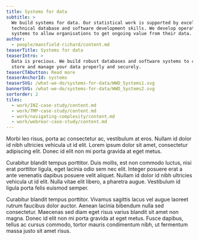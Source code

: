 ```yaml
---
title: Systems for data
subtitle: >
  We build systems for data. Our statistical work is supported by excellent
  technical database and software development skills. We develop operational
  systems to allow organisations to get ongoing value from their data.
author:
  - people/mansfield-richard/content.md
teaserTitle: Systems for data
teaserIntro: >
  Data is precious. We build robust databases and software systems to collect,
  store and manage your data properly and securely.
teaserCTAbutton: Read more
teaserAnchorId: systems
teaserSVG: /what-we-do/systems-for-data/WWD_Systems1.svg
bannerSVG: /what-we-do/systems-for-data/WWD_Systems2.svg
sortorder: 2
tiles:
  - work/INZ-case-study/content.md
  - work/TMP-case-study/content.md
  - work/navigating-complexity/content.md
  - work/webrear-case-study/content.md
---
```


Morbi leo risus, porta ac consectetur ac, vestibulum at eros. Nullam id dolor id nibh ultricies vehicula ut id elit. Lorem ipsum dolor sit amet, consectetur adipiscing elit. Donec id elit non mi porta gravida at eget metus.

Curabitur blandit tempus porttitor. Duis mollis, est non commodo luctus, nisi erat porttitor ligula, eget lacinia odio sem nec elit. Integer posuere erat a ante venenatis dapibus posuere velit aliquet. Nullam id dolor id nibh ultricies vehicula ut id elit. Nulla vitae elit libero, a pharetra augue. Vestibulum id ligula porta felis euismod semper.

Curabitur blandit tempus porttitor. Vivamus sagittis lacus vel augue laoreet rutrum faucibus dolor auctor. Aenean lacinia bibendum nulla sed consectetur. Maecenas sed diam eget risus varius blandit sit amet non magna. Donec id elit non mi porta gravida at eget metus. Fusce dapibus, tellus ac cursus commodo, tortor mauris condimentum nibh, ut fermentum massa justo sit amet risus.
